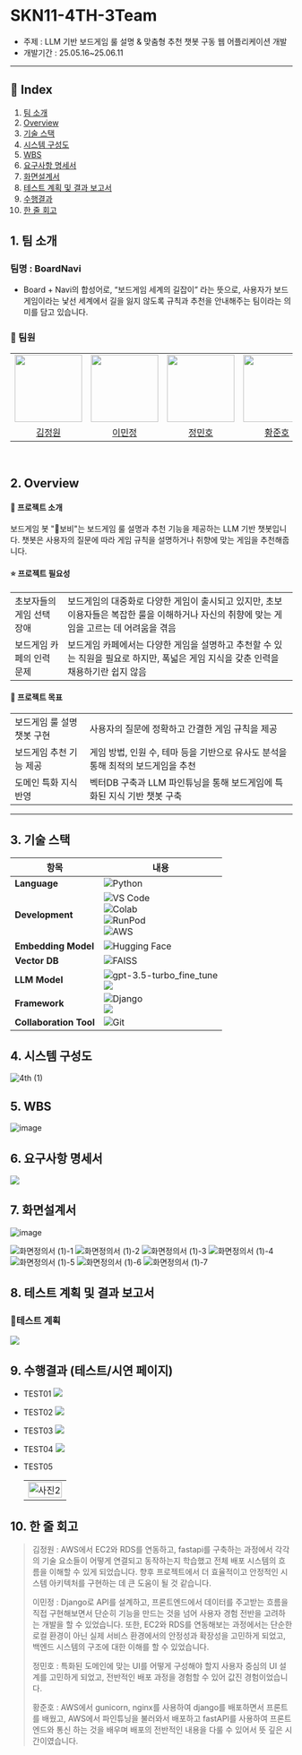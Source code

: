 # SKN11-4TH-3Team
- 주제 : LLM 기반 보드게임 룰 설명 & 맞춤형 추천 챗봇 구동 웹 어플리케이션 개발
- 개발기간 : 25.05.16~25.06.11
---
## 📑 Index

1. [팀 소개](#1-팀-소개)
2. [Overview](#2-overview)
3. [기술 스택](#3-기술-스택)
4. [시스템 구성도](#4-시스템-구성도)
5. [WBS](#5-wbs)
6. [요구사항 명세서](#6-요구사항-명세서)
7. [화면설계서](#7-화면설계서)
8. [테스트 계획 및 결과 보고서](#8-테스트-계획-및-결과-보고서)
9. [수행결과](#9-수행결과)
10. [한 줄 회고](#10-한-줄-회고)


## 1. 팀 소개
### 팀명 : BoardNavi
- Board + Navi의 합성어로, “보드게임 세계의 길잡이” 라는 뜻으로, 사용자가 보드게임이라는 낯선 세계에서 길을 잃지 않도록 규칙과 추천을 안내해주는 팀이라는 의미를 담고 있습니다.


### 👤 팀원
<table>
  <tr>
    <td align="center">
      <img src="https://github.com/user-attachments/assets/238c9b42-e99f-4dad-acb1-c2a9a6720165" width="120" />
    </td>
    <td align="center">
      <img src="https://github.com/user-attachments/assets/1c830dbd-d5f7-458c-91c2-5828b4f66a46" width="120" />
    </td>
    <td align="center">
      <img src="https://github.com/user-attachments/assets/80891080-25e5-4a26-975e-21907c3e243f" width="120" />
    </td>
    <td align="center">
      <img src="https://github.com/user-attachments/assets/752caeb5-d90d-4f93-b511-b1ec8a987ba0" width="120" />
    </td>
  </tr>
  <tr>
    <td align="center">
      <a href="https://github.com/Kimjeongwon12">김정원</a>
    </td>
    <td align="center">
      <a href="https://github.com/minjung2266">이민정</a>
    </td>
    <td align="center">
      <a href="https://github.com/Minor1862">정민호</a>
    </td>
    <td align="center">
      <a href="https://github.com/junoaplus">황준호</a>
    </td>
  </tr>
</table>
<br/>


## 2. Overview

  #### 📖 프로젝트 소개 
보드게임 봇 "🤖보비"는 보드게임 룰 설명과 추천 기능을 제공하는 LLM 기반 챗봇입니다. 챗봇은 사용자의 질문에 따라 게임 규칙을 설명하거나 취향에 맞는 게임을 추천해줍니다.

#### ⭐ 프로젝트 필요성
<table>
  <tr>
    <td>초보자들의 게임 선택 장애</td>
    <td>보드게임의 대중화로 다양한 게임이 출시되고 있지만, 초보 이용자들은 복잡한 룰을 이해하거나 자신의 취향에 맞는 게임을 고르는 데 어려움을 겪음</td>
  </tr>
  <tr>
    <td>보드게임 카페의 인력 문제</td>
    <td>보드게임 카페에서는 다양한 게임을 설명하고 추천할 수 있는 직원을 필요로 하지만, 폭넓은 게임 지식을 갖춘 인력을 채용하기란 쉽지 않음</td>
  </tr>
</table>

#### 🎯 프로젝트 목표

<table>
  <tr>
    <td>보드게임 룰 설명 챗봇 구현</td>
    <td>사용자의 질문에 정확하고 간결한 게임 규칙을 제공</td>
  </tr>
  <tr>
    <td>보드게임 추천 기능 제공</td>
    <td>게임 방법, 인원 수, 테마 등을 기반으로 유사도 분석을 통해 최적의 보드게임을 추천</td>
  </tr>
  <tr>
    <td>도메인 특화 지식 반영</td>
    <td>벡터DB 구축과 LLM 파인튜닝을 통해 보드게임에 특화된 지식 기반 챗봇 구축</td>
  </tr>
</table>

<hr>

## 3. 기술 스택

| 항목                | 내용 |
|---------------------|------|
| **Language**        | ![Python](https://img.shields.io/badge/Python-3776AB?style=for-the-badge&logo=python&logoColor=white) |
| **Development**     | ![VS Code](https://img.shields.io/badge/VS%20Code-007ACC?style=for-the-badge&logo=visual-studio-code&logoColor=white)<br>![Colab](https://img.shields.io/badge/Google%20Colab-F9AB00?style=for-the-badge&logo=googlecolab&logoColor=white)<br>![RunPod](https://img.shields.io/badge/RunPod-8A2BE2?style=for-the-badge)<br>![AWS](https://camo.githubusercontent.com/124e5f950a353173a8b04bd8f04ead73248482e0aeb9b7d7ad9330fd65cb665a/68747470733a2f2f696d672e736869656c64732e696f2f62616467652f4157532532304543322d4646393930303f7374796c653d666f722d7468652d6261646765266c6f676f3d416d617a6f6e253230415753266c6f676f436f6c6f723d7768697465)     |
| **Embedding Model** | ![Hugging Face](https://img.shields.io/badge/HuggingFace-FFD21F?style=for-the-badge&logo=huggingface&logoColor=black) |
| **Vector DB**       | ![FAISS](https://img.shields.io/badge/FAISS-009688?style=for-the-badge) |
| **LLM Model**       | ![gpt-3.5-turbo_fine_tune](https://img.shields.io/badge/gpt--3.5-4B91FF?style=for-the-badge&logo=openai&logoColor=white)<br> <img src="https://img.shields.io/badge/EXAONE-A50034?style=for-the-badge&logo=LG&logoColor=white"> |
|   **Framework**   | ![Django](https://camo.githubusercontent.com/4c4a57a11a83f99eafb6eaaaaf65ea43e0fc446fccbf8533aac7e9be1067aaf7/68747470733a2f2f696d672e736869656c64732e696f2f62616467652f446a616e676f2d3039324532303f7374796c653d666f722d7468652d6261646765266c6f676f3d446a616e676f266c6f676f436f6c6f723d7768697465)  <br> <img src="https://img.shields.io/badge/langchain-1C3C3C?style=for-the-badge&logo=langchain&logoColor=white">                   |
| **Collaboration Tool** | ![Git](https://img.shields.io/badge/Git-F05032?style=for-the-badge&logo=git&logoColor=white)


## 4. 시스템 구성도
![4th (1)](https://github.com/user-attachments/assets/6ce0ae39-bf5b-4d25-b15b-421bd867a769)




## 5. WBS
![image](https://github.com/user-attachments/assets/67772e43-104d-4a13-a6c5-5f7bd51c578b)




## 6. 요구사항 명세서
![](image/requirements.png)


## 7. 화면설계서
![image](https://github.com/user-attachments/assets/8a973558-ab58-4819-b4ef-62220aeba534)

![화면정의서 (1)-1](https://github.com/user-attachments/assets/985401b6-8dba-4b16-a329-573363ba406a)
![화면정의서 (1)-2](https://github.com/user-attachments/assets/0fe6f7dd-7023-47d0-9c8d-51467b61a4f9)
![화면정의서 (1)-3](https://github.com/user-attachments/assets/b7451c7c-bd54-456f-8844-d56084bf4fda)
![화면정의서 (1)-4](https://github.com/user-attachments/assets/3faceeff-1067-4b61-8a85-ae5efe9aaecb)
![화면정의서 (1)-5](https://github.com/user-attachments/assets/7517e3bd-5045-402f-ab50-b107f5ddaecf)
![화면정의서 (1)-6](https://github.com/user-attachments/assets/68493f53-7d4c-48b1-994f-e0e8210282f0)
![화면정의서 (1)-7](https://github.com/user-attachments/assets/c2cabd56-6ec6-42d0-a786-9f5bb0803bd2)






## 8. 테스트 계획 및 결과 보고서

### 📖테스트 계획
![](image/test_preparing.png)

## 9. 수행결과 (테스트/시연 페이지)
- TEST01
![](image/result_test01.png)

- TEST02
![](image/result_test02.png)

- TEST03
![](image/result_test03.png)

- TEST04
![](image/result_test04.png)

- TEST05
  <table>
  <tr>
    <td>
      <img src="image/result_test05.png" alt="사진2" style="width: 100%; height: auto;">
    </td>
  </tr>
  </table>


## 10. 한 줄 회고                                                                                                               
>  김정원 : AWS에서 EC2와 RDS를 연동하고, fastapi를 구축하는 과정에서 각각의 기술 요소들이 어떻게 연결되고 동작하는지 학습했고 전체 배포 시스템의 흐름을 이해할 수 있게 되었습니다. 향후 프로젝트에서 더 효율적이고 안정적인 시스템 아키텍처를 구현하는 데 큰 도움이 될 것 같습니다. 
>
> 이민정 : Django로 API를 설계하고, 프론트엔드에서 데이터를 주고받는 흐름을 직접 구현해보면서 단순히 기능을 만드는 것을 넘어 사용자 경험 전반을 고려하는 개발을 할 수 있었습니다. 또한, EC2와 RDS를 연동해보는 과정에서는 단순한 로컬 환경이 아닌 실제 서비스 환경에서의 안정성과 확장성을 고민하게 되었고, 백엔드 시스템의 구조에 대한 이해를 할 수 있었습니다.
>
>  정민호 : 특화된 도메인에 맞는 UI를 어떻게 구성해야 할지 사용자 중심의 UI 설계를 고민하게 되었고, 전반적인 배포 과정을 경험할 수 있어 값진 경험이었습니다.                                             
>
>  황준호 : AWS에서 gunicorn, nginx를 사용하여 django를 배포하면서 프론트를 배웠고, AWS에서 파인튜닝을 불러와서 배포하고 fastAPI를 사용하여 프론트엔드와 통신 하는 것을 배우며 배포의 전반적인 내용을 다룰 수 있어서 뜻 깊은 시간이였습니다.


